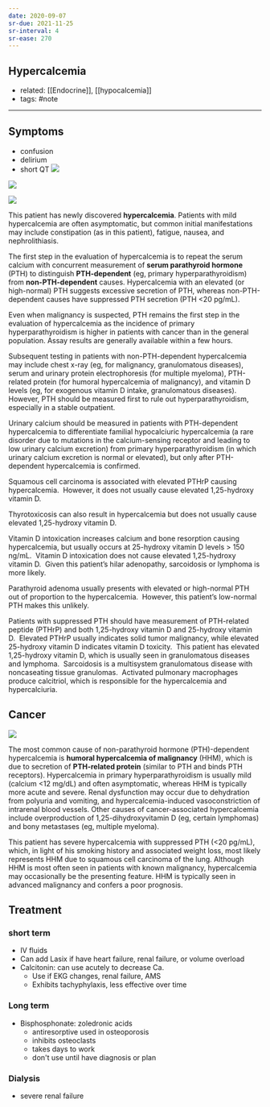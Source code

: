```yaml
---
date: 2020-09-07
sr-due: 2021-11-25
sr-interval: 4
sr-ease: 270
---
```


## Hypercalcemia

- related: [[Endocrine]], [[hypocalcemia]]
- tags: #note
---

## Symptoms

- confusion
- delirium
- short QT
  ![](https://photos.thisispiggy.com/file/wikiFiles/20211121100145.png)

<!-- hypercalcemia workup -->

![](https://photos.thisispiggy.com/file/wikiFiles/20220810215545.png)

![](https://photos.thisispiggy.com/file/wikiFiles/image-20200204193519864.png)

This patient has newly discovered **hypercalcemia**.  Patients with mild hypercalcemia are often asymptomatic, but common  initial manifestations may include constipation (as in this patient),  fatigue, nausea, and nephrolithiasis.

The first step in the evaluation of hypercalcemia is to repeat the serum calcium with concurrent measurement of **serum parathyroid hormone** (PTH) to distinguish **PTH-dependent** (eg, primary hyperparathyroidism) from **non-PTH-dependent** causes. Hypercalcemia with an elevated (or high-normal) PTH suggests  excessive secretion of PTH, whereas non-PTH-dependent causes have  suppressed PTH secretion (PTH <20 pg/mL).

Even when malignancy is suspected, PTH remains the first step in the  evaluation of hypercalcemia as the incidence of primary  hyperparathyroidism is higher in patients with cancer than in the  general population. Assay results are generally available within a few  hours.

Subsequent testing in patients with non-PTH-dependent hypercalcemia may  include chest x-ray (eg, for malignancy, granulomatous diseases), serum  and urinary protein electrophoresis (for multiple myeloma), PTH-related  protein (for humoral hypercalcemia of malignancy), and vitamin D levels  (eg, for exogenous vitamin D intake, granulomatous diseases). However,  PTH should be measured first to rule out hyperparathyroidism, especially in a stable outpatient.

Urinary calcium should be measured in patients with PTH-dependent  hypercalcemia to differentiate familial hypocalciuric hypercalcemia (a  rare disorder due to mutations in the calcium-sensing receptor and  leading to low urinary calcium excretion) from primary  hyperparathyroidism (in which urinary calcium excretion is normal or  elevated), but only after PTH-dependent hypercalcemia is confirmed.

Squamous cell carcinoma is associated with elevated PTHrP causing hypercalcemia.  However, it does not usually cause elevated 1,25-hydroxy vitamin D.

Thyrotoxicosis can also result in hypercalcemia but does not usually cause elevated 1,25-hydroxy vitamin D.

Vitamin D intoxication increases calcium and bone resorption causing hypercalcemia, but usually occurs at 25-hydroxy vitamin D levels > 150 ng/mL.  Vitamin D intoxication does not cause elevated 1,25-hydroxy vitamin D.  Given this patient’s hilar adenopathy, sarcoidosis or lymphoma is more likely.

Parathyroid adenoma usually presents with elevated or high-normal PTH out of proportion to the hypercalcemia.  However, this patient’s low-normal PTH makes this unlikely.

Patients with suppressed PTH should have measurement of PTH-related peptide (PTHrP) and both 1,25-hydroxy vitamin D and 25-hydroxy vitamin D.  Elevated PTHrP usually indicates solid tumor malignancy, while elevated 25-hydroxy vitamin D indicates vitamin D toxicity.  This patient has elevated 1,25-hydroxy vitamin D, which is usually seen in granulomatous diseases and lymphoma.  Sarcoidosis is a multisystem granulomatous disease with noncaseating tissue granulomas.  Activated pulmonary macrophages produce calcitriol, which is responsible for the hypercalcemia and hypercalciuria.

## Cancer

<!-- hypercalcemia of malignancy causes, mechanism, labs -->

![](https://photos.thisispiggy.com/file/wikiFiles/image-20200204193807181.png)

The most common cause of non-parathyroid hormone (PTH)-dependent hypercalcemia is **humoral hypercalcemia of malignancy** (HHM), which is due to secretion of **PTH-related protein** (similar to PTH and binds PTH receptors). Hypercalcemia in primary  hyperparathyroidism is usually mild (calcium <12 mg/dL) and often  asymptomatic, whereas HHM is typically more acute and severe. Renal  dysfunction may occur due to dehydration from polyuria and vomiting, and hypercalcemia-induced vasoconstriction of intrarenal blood vessels.  Other causes of cancer-associated hypercalcemia include overproduction  of 1,25-dihydroxyvitamin D (eg, certain lymphomas) and bony metastases  (eg, multiple myeloma).

This patient has severe  hypercalcemia with suppressed PTH (<20 pg/mL), which, in light of his smoking history and associated weight loss, most likely represents HHM  due to squamous cell carcinoma of the lung. Although HHM is most often  seen in patients with known malignancy, hypercalcemia may occasionally  be the presenting feature. HHM is typically seen in advanced malignancy and confers a poor prognosis.

## Treatment

### short term

- IV fluids
- Can add Lasix if have heart failure, renal failure, or volume overload
- Calcitonin: can use acutely to decrease Ca.
	- Use if EKG changes, renal failure, AMS
	- Exhibits tachyphylaxis, less effective over time

### Long term

- Bisphosphonate: zoledronic acids
	- antiresorptive used in osteoporosis
	- inhibits osteoclasts
	- takes days to work
	- don't use until have diagnosis or plan

### Dialysis

- severe renal failure
